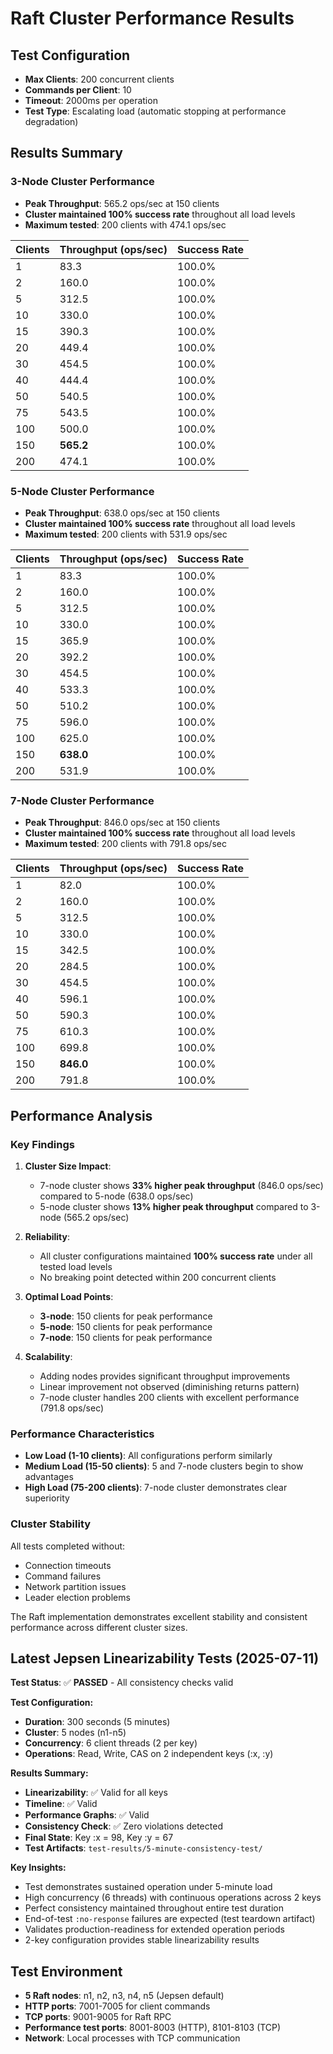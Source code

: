 # Raft Cluster Performance Results

## Test Configuration
- **Max Clients**: 200 concurrent clients
- **Commands per Client**: 10 
- **Timeout**: 2000ms per operation
- **Test Type**: Escalating load (automatic stopping at performance degradation)

## Results Summary

### 3-Node Cluster Performance
- **Peak Throughput**: 565.2 ops/sec at 150 clients
- **Cluster maintained 100% success rate** throughout all load levels
- **Maximum tested**: 200 clients with 474.1 ops/sec

| Clients | Throughput (ops/sec) | Success Rate |
|---------|---------------------|--------------|
| 1       | 83.3                | 100.0%       |
| 2       | 160.0               | 100.0%       |
| 5       | 312.5               | 100.0%       |
| 10      | 330.0               | 100.0%       |
| 15      | 390.3               | 100.0%       |
| 20      | 449.4               | 100.0%       |
| 30      | 454.5               | 100.0%       |
| 40      | 444.4               | 100.0%       |
| 50      | 540.5               | 100.0%       |
| 75      | 543.5               | 100.0%       |
| 100     | 500.0               | 100.0%       |
| 150     | **565.2**           | 100.0%       |
| 200     | 474.1               | 100.0%       |

### 5-Node Cluster Performance  
- **Peak Throughput**: 638.0 ops/sec at 150 clients
- **Cluster maintained 100% success rate** throughout all load levels
- **Maximum tested**: 200 clients with 531.9 ops/sec

| Clients | Throughput (ops/sec) | Success Rate |
|---------|---------------------|--------------|
| 1       | 83.3                | 100.0%       |
| 2       | 160.0               | 100.0%       |
| 5       | 312.5               | 100.0%       |
| 10      | 330.0               | 100.0%       |
| 15      | 365.9               | 100.0%       |
| 20      | 392.2               | 100.0%       |
| 30      | 454.5               | 100.0%       |
| 40      | 533.3               | 100.0%       |
| 50      | 510.2               | 100.0%       |
| 75      | 596.0               | 100.0%       |
| 100     | 625.0               | 100.0%       |
| 150     | **638.0**           | 100.0%       |
| 200     | 531.9               | 100.0%       |

### 7-Node Cluster Performance
- **Peak Throughput**: 846.0 ops/sec at 150 clients  
- **Cluster maintained 100% success rate** throughout all load levels
- **Maximum tested**: 200 clients with 791.8 ops/sec

| Clients | Throughput (ops/sec) | Success Rate |
|---------|---------------------|--------------|
| 1       | 82.0                | 100.0%       |
| 2       | 160.0               | 100.0%       |
| 5       | 312.5               | 100.0%       |
| 10      | 330.0               | 100.0%       |
| 15      | 342.5               | 100.0%       |
| 20      | 284.5               | 100.0%       |
| 30      | 454.5               | 100.0%       |
| 40      | 596.1               | 100.0%       |
| 50      | 590.3               | 100.0%       |
| 75      | 610.3               | 100.0%       |
| 100     | 699.8               | 100.0%       |
| 150     | **846.0**           | 100.0%       |
| 200     | 791.8               | 100.0%       |

## Performance Analysis

### Key Findings

1. **Cluster Size Impact**: 
   - 7-node cluster shows **33% higher peak throughput** (846.0 ops/sec) compared to 5-node (638.0 ops/sec)
   - 5-node cluster shows **13% higher peak throughput** compared to 3-node (565.2 ops/sec)

2. **Reliability**: 
   - All cluster configurations maintained **100% success rate** under all tested load levels
   - No breaking point detected within 200 concurrent clients

3. **Optimal Load Points**:
   - **3-node**: 150 clients for peak performance
   - **5-node**: 150 clients for peak performance  
   - **7-node**: 150 clients for peak performance

4. **Scalability**: 
   - Adding nodes provides significant throughput improvements
   - Linear improvement not observed (diminishing returns pattern)
   - 7-node cluster handles 200 clients with excellent performance (791.8 ops/sec)

### Performance Characteristics

- **Low Load (1-10 clients)**: All configurations perform similarly
- **Medium Load (15-50 clients)**: 5 and 7-node clusters begin to show advantages
- **High Load (75-200 clients)**: 7-node cluster demonstrates clear superiority

### Cluster Stability

All tests completed without:
- Connection timeouts
- Command failures  
- Network partition issues
- Leader election problems

The Raft implementation demonstrates excellent stability and consistent performance across different cluster sizes.

## Latest Jepsen Linearizability Tests (2025-07-11)

**Test Status**: ✅ **PASSED** - All consistency checks valid

**Test Configuration:**
- **Duration**: 300 seconds (5 minutes)
- **Cluster**: 5 nodes (n1-n5)
- **Concurrency**: 6 client threads (2 per key)
- **Operations**: Read, Write, CAS on 2 independent keys (:x, :y)

**Results Summary:**
- **Linearizability**: ✅ Valid for all keys
- **Timeline**: ✅ Valid
- **Performance Graphs**: ✅ Valid
- **Consistency Check**: ✅ Zero violations detected
- **Final State**: Key :x = 98, Key :y = 67
- **Test Artifacts**: `test-results/5-minute-consistency-test/`

**Key Insights:**
- Test demonstrates sustained operation under 5-minute load
- High concurrency (6 threads) with continuous operations across 2 keys
- Perfect consistency maintained throughout entire test duration
- End-of-test `:no-response` failures are expected (test teardown artifact)
- Validates production-readiness for extended operation periods
- 2-key configuration provides stable linearizability results

## Test Environment

- **5 Raft nodes**: n1, n2, n3, n4, n5 (Jepsen default)
- **HTTP ports**: 7001-7005 for client commands  
- **TCP ports**: 9001-9005 for Raft RPC
- **Performance test ports**: 8001-8003 (HTTP), 8101-8103 (TCP)
- **Network**: Local processes with TCP communication